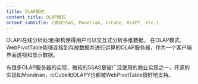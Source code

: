 ```yaml
---
title: OLAP模式
content_title: OLAP模式
ontent_subtitle: (微软SSAS, Mondrian, icCube, OLAPY, etc.)
---
```

<p>
OLAP(在线分析处理)架构使得用户可以交互式分析多维数据。
在OLAP模式，WebPivotTable能够连接到存放数据并进行运算的OLAP服务器，作为一个客户端界面透视和显示数据。 
</p>

<p>
有很多OLAP服务器的实现，微软的SSAS是被广泛使用的商业实现之一，开源的实现如Mondrian，icCube和OLAPY也都被WebPivotTable很好地支持。
</p>

